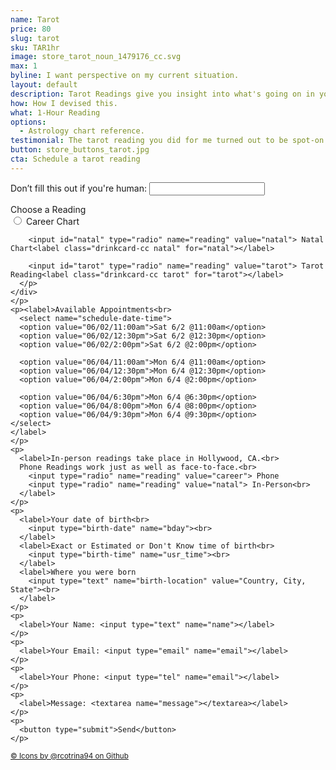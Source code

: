 ```yaml
---
name: Tarot
price: 80
slug: tarot
sku: TAR1hr
image: store_tarot_noun_1479176_cc.svg
max: 1
byline: I want perspective on my current situation.
layout: default
description: Tarot Readings give you insight into what's going on in your life right now. Get practical advice and messages from your subconscious and higher guidance.
how: How I devised this.
what: 1-Hour Reading
options:
  - Astrology chart reference.
testimonial: The tarot reading you did for me turned out to be spot-on in ways I could never have imagined at that moment. Thank you for your insights and encouragement.
button: store_buttons_tarot.jpg
cta: Schedule a tarot reading
---
```

<!-- STORE -->
<div class="store-orderform">
  <form name="contact" method="POST" data-netlify="true" action="/thank_you.md">
    <p class="hidden">   <!--- This is to distract bots using .hidden in the _default CSS file-->
      <label>Don’t fill this out if you're human: <input name="bot-field"></label>
    </p>
    <p>
    <div class="reading-selector">
      <p>Choose a Reading<br>
        <input id="career" type="radio" name="reading" value="career"> Career Chart<label class="drinkcard-cc career" for="career"></label>

        <input id="natal" type="radio" name="reading" value="natal"> Natal Chart<label class="drinkcard-cc natal" for="natal"></label>

        <input id="tarot" type="radio" name="reading" value="tarot"> Tarot Reading<label class="drinkcard-cc tarot" for="tarot"></label>
      </p>
    </div>
    </p>
    <p><label>Available Appointments<br>
      <select name="schedule-date-time">
      <option value="06/02/11:00am">Sat 6/2 @11:00am</option>
      <option value="06/02/12:30pm">Sat 6/2 @12:30pm</option>
      <option value="06/02/2:00pm">Sat 6/2 @2:00pm</option>

      <option value="06/04/11:00am">Mon 6/4 @11:00am</option>
      <option value="06/04/12:30pm">Mon 6/4 @12:30pm</option>
      <option value="06/04/2:00pm">Mon 6/4 @2:00pm</option>

      <option value="06/04/6:30pm">Mon 6/4 @6:30pm</option>
      <option value="06/04/8:00pm">Mon 6/4 @8:00pm</option>
      <option value="06/04/9:30pm">Mon 6/4 @9:30pm</option>
    </select>
    </label>
    </p>
    <p>
      <label>In-person readings take place in Hollywood, CA.<br>
      Phone Readings work just as well as face-to-face.<br>
        <input type="radio" name="reading" value="career"> Phone
        <input type="radio" name="reading" value="natal"> In-Person<br>
      </label>
    </p>
    <p>
      <label>Your date of birth<br>
        <input type="birth-date" name="bday"><br>
      </label>
      <label>Exact or Estimated or Don't Know time of birth<br>
        <input type="birth-time" name="usr_time"><br>
      </label>
      <label>Where you were born
        <input type="text" name="birth-location" value="Country, City, State"><br>
      </label>
    </p>
    <p>
      <label>Your Name: <input type="text" name="name"></label>   
    </p>
    <p>
      <label>Your Email: <input type="email" name="email"></label>
    </p>
    <p>
      <label>Your Phone: <input type="tel" name="email"></label>
    </p>
    <p>
      <label>Message: <textarea name="message"></textarea></label>
    </p>
    <p>
      <button type="submit">Send</button>
    </p>
  </form>
  <small><a href="https://github.com/rcotrina94/icons">
  &copy; Icons by @rcotrina94 on Github</a></small>
</div> <!--- clsoes out store-orderform -->
